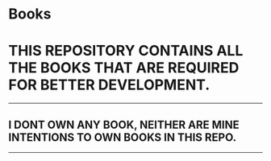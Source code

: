 # Books
<h1>THIS REPOSITORY CONTAINS ALL THE BOOKS THAT ARE REQUIRED FOR BETTER DEVELOPMENT.</h1>
<hr>
<h2>I DONT OWN ANY BOOK, NEITHER ARE MINE INTENTIONS TO OWN BOOKS IN THIS REPO.</h2>
<hr>
